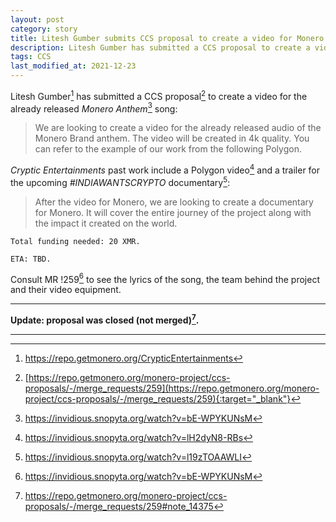 ```yaml
---
layout: post
category: story
title: Litesh Gumber submits CCS proposal to create a video for Monero Anthem song
description: Litesh Gumber has submitted a CCS proposal to create a video for the already released Monero Anthem song.
tags: CCS
last_modified_at: 2021-12-23
---
```


Litesh Gumber[^1] has submitted a CCS proposal[^2] to create a video for the already released *Monero Anthem*[^3] song:

> We are looking to create a video for the already released audio of the Monero Brand anthem. The video will be created in 4k quality. You can refer to the example of our work from the following Polygon.

*Cryptic Entertainments* past work include a Polygon video[^4] and a trailer for the upcoming *#INDIAWANTSCRYPTO* documentary[^5]:

> After the video for Monero, we are looking to create a documentary for Monero. It will cover the entire journey of the project along with the impact it created on the world.

```
Total funding needed: 20 XMR.

ETA: TBD.
```

Consult MR !259[^3] to see the lyrics of the song, the team behind the project and their video equipment. 

---

**Update: proposal was closed (not merged)[^6].**

---

[^1]: https://repo.getmonero.org/CrypticEntertainments
[^2]: [https://repo.getmonero.org/monero-project/ccs-proposals/-/merge_requests/259](https://repo.getmonero.org/monero-project/ccs-proposals/-/merge_requests/259){:target="_blank"}
[^3]: https://invidious.snopyta.org/watch?v=bE-WPYKUNsM
[^4]: https://invidious.snopyta.org/watch?v=lH2dyN8-RBs
[^5]: https://invidious.snopyta.org/watch?v=l19zTOAAWLI
[^6]: https://repo.getmonero.org/monero-project/ccs-proposals/-/merge_requests/259#note_14375


